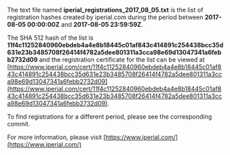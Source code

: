 The text file named **iperial_registrations_2017_08_05.txt** is the list of registration hashes created by iperial.com during the period between **2017-08-05 00:00:00Z** and **2017-08-05 23:59:59Z**.

The SHA 512 hash of the list is **11f4c11252840960ebdeb4a4e8b18445c01af843c414891c254438bcc35d631e23b3485708f26414f4782a5dee801311a3cca98e69d13047341a6febb2732d09** and the registration certificate for the list can be viewed at [https://www.iperial.com/cert/11f4c11252840960ebdeb4a4e8b18445c01af843c414891c254438bcc35d631e23b3485708f26414f4782a5dee801311a3cca98e69d13047341a6febb2732d09](https://www.iperial.com/cert/11f4c11252840960ebdeb4a4e8b18445c01af843c414891c254438bcc35d631e23b3485708f26414f4782a5dee801311a3cca98e69d13047341a6febb2732d09).

To find registrations for a different period, please see the corresponding commit.

For more information, please visit [https://www.iperial.com/](https://www.iperial.com/)
